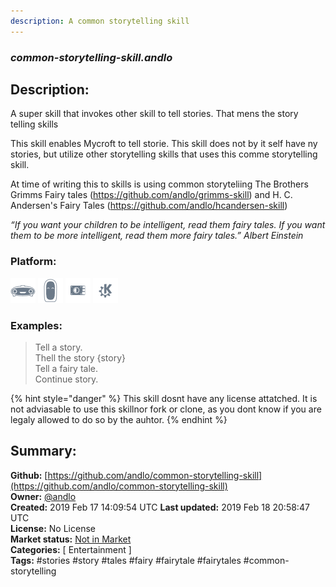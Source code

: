 ```yaml
---
description: A common storytelling skill
---
```


### _common-storytelling-skill.andlo_  
## Description:  
A super skill that invokes other skill to tell stories. That mens the story telling skills

This skill enables Mycroft to tell storie. This skill does not by it self have ny stories, but utilize other
storytelling skills that uses this comme storytelling skill.

At time of writing this to skills is using common storyteliing
The Brothers Grimms Fairy tales (https://github.com/andlo/grimms-skill)
and
H. C. Andersen's Fairy Tales (https://github.com/andlo/hcandersen-skill)

_“If you want your children to be intelligent, read them fairy tales. If you want them to be more
intelligent, read them more fairy tales.”
Albert Einstein_  
  
  
### Platform:  
 ![Mark I](../.gitbook/assets/mark-1-icon.png)  ![Mark II](../.gitbook/assets/mark-2-icon.png)  ![Picroft](../.gitbook/assets/picroft-icon.png)  ![plasmoid](../.gitbook/assets/kde.png)   
### Examples:  
> Tell a story.  
> Thell the story {story}  
> Tell a fairy tale.  
> Continue story.  
  
{% hint style="danger" %}
This skill dosnt have any license attatched. It is not adviasable to use this skillnor fork or clone, as you dont know if you are legaly allowed to do so by the auhtor.
{% endhint %}
  
## Summary:  
**Github:** [https://github.com/andlo/common-storytelling-skill](https://github.com/andlo/common-storytelling-skill)  
**Owner:** [@andlo](https://github.com/andlo)  
**Created:** 2019 Feb 17 14:09:54 UTC  **Last updated:** 2019 Feb 18 20:58:47 UTC  
**License:** No License  
**Market status:** [Not in Market](https://market.mycroft.ai/skill/)  
**Categories:** [ Entertainment ]   
**Tags:** \#stories \#story \#tales \#fairy \#fairytale \#fairytales \#common-storytelling   
